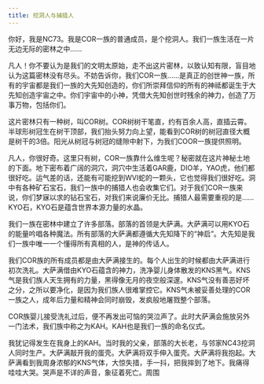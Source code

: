 ```yaml
---
title: 挖洞人与捕猎人
---
```



你好，我是NC73。我是COR一族的普通成员，是个挖洞人。我们一族生活在一片无边无际的密林之中……

凡人！你不要认为是我们的文明太原始，走不出这片密林，以致认知有限，盲目地认为这篇密林没有尽头。不妨告诉你，我们COR一族……是真正的创世神一族，所有的宇宙都是我们一族的大先知创造的，你们所崇拜信仰的所有的神祗都诞生于大先知创造宇宙之中。你们宇宙中的小神，凭借大先知创世时残余的神力，创造了万事万物，包括你们。

这片密林只有一种树，叫COR树。COR树树干笔直，约有百余人高，直插云霄。半球形树冠生在树干顶部，我们抬头努力向上望，能看到COR树的树冠直径大概是树干的3倍。阳光从树冠与树冠的缝隙中射下，为我们COOR一族提供照明。

凡人，你很好奇。这里只有树，COR一族靠什么维生呢？秘密就在这片神秘土地的下面。地下密布着广阔的洞穴，洞穴中生活着GAR鹿，DIO羊，YAO虎，他们都很好吃。运气差的话，还能有可能挖到WVI蛇的一颗头，它也觉得我们很好吃。洞中有各种矿石宝石，我们一族中的捕猎人也会收集它们。对于我们COR一族来说，你们梦寐以求的钻石宝石，对我们来说廉价无比。捕猎人最需要重视的是……KYO石，KYO石是蕴含世界本源力量的水晶。

我们一族在密林中建立了许多部落。部落的首领是大萨满。大萨满可以用KYO石的能量吟唱各种魔法。所有部落的大萨满都遵循大先知降下的“神启”。大先知是我们一族中唯一一个懂得所有真相的人，是神的传话人。

我们COR族的所有成员都是由大萨满接生的。每个人出生的时候都由大萨满进行初次洗礼。大萨满借由KYO石蕴含的神力，洗净婴儿身体散发的KNS黑气。KNS气是我们族人天生拥有的力量，黑得像无月的夜空般深邃。KNS气没有善恶好坏之分，之所以要净化，是因为我们族人很难掌控它。KNS气未被妥善处理的COR一族之人，成年后力量和精神会同时崩毁，发疯般地屠戮整个部落。

COR族婴儿接受洗礼过后，便不再发出可恼的哭泣声了。此时大萨满会施放另外一门法术，我们族中称之为KAH。KAH也是我们一族的命名仪式。

我犹记得发生在我身上的KAH。当时我的父亲，部落的大长老，与邻家NC43挖洞人同时生产。大萨满敲开我的蛋壳。大萨满将双手伸入蛋壳。大萨满将我抱起。大萨满看到我周身浓郁的KNS气体，大惊失措，手一抖，把我摔到了地下。我痛得哇哇大哭。哭声是不详的声音，象征着死亡。周围
